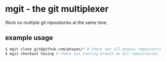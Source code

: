 # mgit - the git multiplexer

Work on multiple git repositories at the same time.

## example usage

```bash
$ mgit clone git@github.com/phayes/* # check out all phayes repositories
$ mgit checkout tesing # Check out testing branch on all repositories
```
